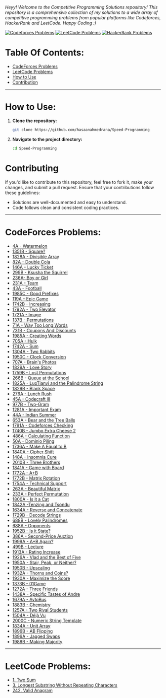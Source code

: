 *Heyy! Welcome to the Competitive Programming Solutions repository! This repository is a comprehensive collection of my solutions to a wide array of competitive programming problems from popular platforms like Codeforces, HackerRank and LeetCode.
Happy Coding :)*

[![Codeforces Problems](https://img.shields.io/badge/Codeforces-Problems-blue)](https://codeforces.com/problemset)
[![LeetCode Problems](https://img.shields.io/badge/LeetCode-Problems-orange)](https://leetcode.com/problemset/all/)
[![HackerRank Problems](https://img.shields.io/badge/HackerRank-Problems-green)](https://www.hackerrank.com/domains/tutorials/10-days-of-javascript)

# Table Of Contents:
- [CodeForces Problems](#codeforces-problems)
- [LeetCode Problems](#leetcode-problems)
- [How to Use](#how-to-use)
- [Contribution](#contributing)

---

# How to Use:

1. **Clone the repository:**
    ```bash
    git clone https://github.com/hasaanahmedrana/Speed-Programming
    ```
2. **Navigate to the project directory:**
    ```bash
    cd Speed-Programming
    ```

# Contributing
If you'd like to contribute to this repository, feel free to fork it, make your changes, and submit a pull request. Ensure that your contributions follow these guidelines:

- Solutions are well-documented and easy to understand.
- Code follows clean and consistent coding practices.
  
---

# CodeForces Problems:
- [4A - Watermelon](https://codeforces.com/contest/4/problem/A)
- [1351B - Square?](https://codeforces.com/contest/1351/problem/B)
- [1828A - Divisible Array](https://codeforces.com/contest/1828/problem/A)
- [82A - Double Cola](https://codeforces.com/contest/82/problem/A)
- [146A - Lucky Ticket](https://codeforces.com/contest/146/problem/A)
- [299B - Ksusha the Squirrel](https://codeforces.com/contest/299/problem/B)
- [236A- Boy or Girl](https://codeforces.com/contest/236/problem/A)
- [231A - Team](https://codeforces.com/contest/231/problem/A)
- [43A - Football](https://codeforces.com/contest/43/problem/A)
- [1985C - Good Prefixes](https://codeforces.com/contest/1985/problem/C)
- [119A - Epic Game](https://codeforces.com/contest/119/problem/A)
- [1742B - Increasing](https://codeforces.com/contest/1742/problem/B)
- [1792A - Two Elevator](https://codeforces.com/contest/1729/problem/A)
- [1721A - Image](https://codeforces.com/contest/1721/problem/A)
- [137B - Permutations](https://codeforces.com/contest/137/problem/B)
- [71A - Way Too Long Words](https://codeforces.com/contest/71/problem/A)
- [731B - Coupons And Discounts](https://codeforces.com/contest/731/problem/B)
- [1985A - Creating Words](https://codeforces.com/contest/1985/problem/A)
- [705A - Hulk](https://codeforces.com/contest/705/problem/A)
- [1742A - Sum](https://codeforces.com/contest/1742/problem/A)
- [1304A - Two Rabbits](https://codeforces.com/contest/1304/problem/A)
- [1950C - Clock Conversion](https://codeforces.com/contest/1950/problem/C)
- [707A - Brain's Photos](https://codeforces.com/contest/707/problem/A)
- [1829A - Love Story](https://codeforces.com/contest/1829)
- [1759B - Lost Permutations](https://codeforces.com/contest/1759/problem/B)
- [266B - Queue at the School](https://codeforces.com/contest/266/problem/B)
- [1825A - LuoTianyi and the Palindrome String](https://codeforces.com/contest/1825/problem/A)
- [1829B - Blank Space](https://codeforces.com/contest/1829/problem/B)
- [276A - Lunch Rush](https://codeforces.com/contest/276/problem/A)
- [45A - Codecraft III](https://codeforces.com/contest/45/problem/A)
- [977B - Two-Gram](https://codeforces.com/contest/977/problem/B)
- [1281A - Important Exam](https://codeforces.com/contest/1201/problem/A)
- [44A - Indian Summer](https://codeforces.com/contest/44/problem/A)
- [653A - Bear and the Tree Balls](https://codeforces.com/contest/653/problem/A)
- [1791A - Codeforces Checking](https://codeforces.com/contest/1791/problem/A)
- [1740B - Jumbo Extra Cheese 2](https://codeforces.com/contest/1740/problem/B)
- [486A - Calculating Function](https://codeforces.com/contest/486/problem/A)
- [50A - Dominio Piling](https://codeforces.com/contest/50/problem/A)
- [1736A - Make A Equal to B](https://codeforces.com/contest/1736/problem/A)
- [1840A - Cipher Shift](https://codeforces.com/contest/1840/problem/A)
- [148A - Insomnia Cure](https://codeforces.com/contest/148/problem/A)
- [2010B - Three Brothers](https://codeforces.com/contest/2010/problem/B)
- [1841A - Game with Board](https://codeforces.com/contest/1841/problem/A)
- [1772A - A+B](https://codeforces.com/contest/1772/problem/A)
- [1772B - Matrix Rotation](https://codeforces.com/contest/1772/problem/B)
- [1754A - Technical Support](https://codeforces.com/contest/1754/problem/A)
- [263A - Beautiful Matrix](https://codeforces.com/contest/263/problem/A)
- [233A - Perfect Permutation](https://codeforces.com/contest/233/problem/A)
- [1800A - Is it a Cat](https://codeforces.com/contest/1800/problem/A)
- [1842A -Tenzing and Tsondu](https://codeforces.com/contest/1842/problem/A)
- [1634A - Reverse and Concatenate](https://codeforces.com/contest/1634/problem/A)
- [1729B - Decode Strings](https://codeforces.com/contest/1729/problem/B)
- [688B - Lovely Palindromes](https://codeforces.com/contest/688/problem/B)
- [688A - Opponents](https://codeforces.com/contest/688/problem/A)
- [1952B - Is it State?](https://codeforces.com/contest/1952/problem/B)
- [386A - Second-Price Auction](https://codeforces.com/contest/386/problem/A)
- [1999A - A+B Again?](https://codeforces.com/contest/1999/problem/A)
- [499B - Lecture](https://codeforces.com/contest/499/problem/B)
- [1913A - Rating Increase](https://codeforces.com/contest/1913/problem/A)
- [1926A - Vlad and the Best of Five](https://codeforces.com/contest/1926/problem/A)
- [1950A - Stair, Peak, or Neither?](https://codeforces.com/contest/1950/problem/A)
- [1950B - Upscaling](https://codeforces.com/contest/1950/problem/B)
- [1932A - Thorns and Coins?](https://codeforces.com/contest/1932/problem/A)
- [1930A - Maximize the Score](https://codeforces.com/contest/1930/problem/A)
- [1373B - 01Game](https://codeforces.com/contest/1373/problem/B)
- [1272A - Three Friends](https://codeforces.com/contest/1272/problem/A)
- [1438A - Specific Tastes of Andre](https://codeforces.com/contest/1438/problem/A)
- [1679A - AvtoBus](https://codeforces.com/contest/1679/problem/A)
- [1883B - Chemistry](https://codeforces.com/contest/1883/problem/B)
- [1257A - Two Rival Students](https://codeforces.com/contest/1257/problem/A)
- [1504A - Déjà Vu](https://codeforces.com/contest/1504/problem/A)
- [2000C - Numeric String Template](https://codeforces.com/problemset/problem/2000/C/)
- [1834A - Unit Array](https://codeforces.com/contest/1834/problem/A)
- [1896B - AB Flipping](https://codeforces.com/contest/1896/problem/B)
- [1896A - Jagged Swaps](https://codeforces.com/contest/1896/problem/A)
- [1988B - Making Majority](https://codeforces.com/contest/1988/problem/B)
---
# LeetCode Problems:

- [1. Two Sum](https://leetcode.com/problems/two-sum/)
- [3. Longest Substring Without Repeating Characters](https://leetcode.com/problems/longest-substring-without-repeating-characters/)
- [242. Valid Anagram](https://leetcode.com/problems/valid-anagram/)
